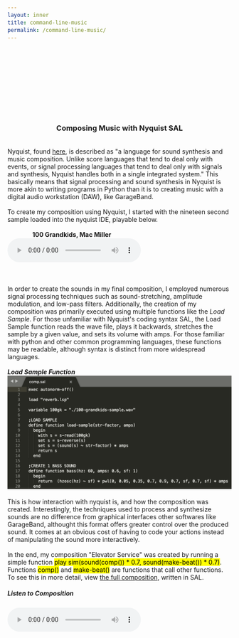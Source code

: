 ```yaml
---
layout: inner
title: command-line-music
permalink: /command-line-music/
---
```

<script src="http://api.html5media.info/1.1.8/html5media.min.js"></script>
## <br>
## <br>
## <br>
<div align="center">
<h3>Composing Music with Nyquist SAL</h3>
</div>
<br>
<div align="left">
Nyquist, 
found <a href="https://www.cs.cmu.edu/~rbd/doc/nyquist/part2.html#2">here</a>, 
is described as "a language for sound synthesis and music composition. Unlike score languages that tend to deal only with events, or signal processing languages that tend to deal only with signals and synthesis, Nyquist handles both in a single integrated system." This basically means that signal processing and sound synthesis in Nyquist is more akin to writing programs in Python than it is to creating music with a digital audio workstation (DAW), like GarageBand.
<br><br>
To create my composition using Nyquist, I started with the nineteen second sample loaded into the nyquist IDE, playable below.
<br><br>
<strong>&emsp;&emsp;&emsp;&emsp;100 Grandkids, Mac Miller</strong>
<br>
<audio src="audio/100-grandkids-sample.mp3" controls preload></audio>

<br><br>
In order to create the sounds in my final composition, I employed numerous signal processing techniques such as sound-stretching, amplitude modulation, and low-pass filters. Additionally, the creation of my composition was primarily executed using 
multiple functions like the <i>Load Sample</i>. For those unfamiliar with Nyquist's coding syntax SAL, the Load Sample function reads the wave file, plays it backwards, stretches the sample by a given value, and sets its volume with amps. For those familiar with python and other common programming languages, these functions may be readable, although syntax is distinct from more widespread languages.
<br><br>
<strong><i>Load Sample Function</i></strong>
<img class="img-responsive" src="img/ls-and-bs-functions-1320x668.png" title="Functions in Nyquist">
<br><br>
This is how interaction with nyquist is, and how the composition was created. Interestingly, the techniques used to process and synthesize sounds are no difference from graphical interfaces other softwares like GarageBand, althought this format offers greater control over the produced sound. It comes at an obvious cost of having to code your actions instead of manipulating the sound more interactively. 
<br>
<br>
In the end, my composition "Elevator Service" was created by running a simple function
<mark>play sim(sound(comp()) * 0.7, sound(make-beat()) * 0.7)</mark>. Functions <mark>comp()</mark> and <mark>make-beat()</mark> are functions that call other functions. To see this in more detail, view <a href="https://github.com/Sebastian-O-Rodriguez/about/tree/master/command-line-music/comp/comp.sal">the full composition</a>, written in SAL.<br>  <h5>Listen to Composition</h5>
<audio src="audio/elevator-service.mp3" controls preload></audio>

</div>